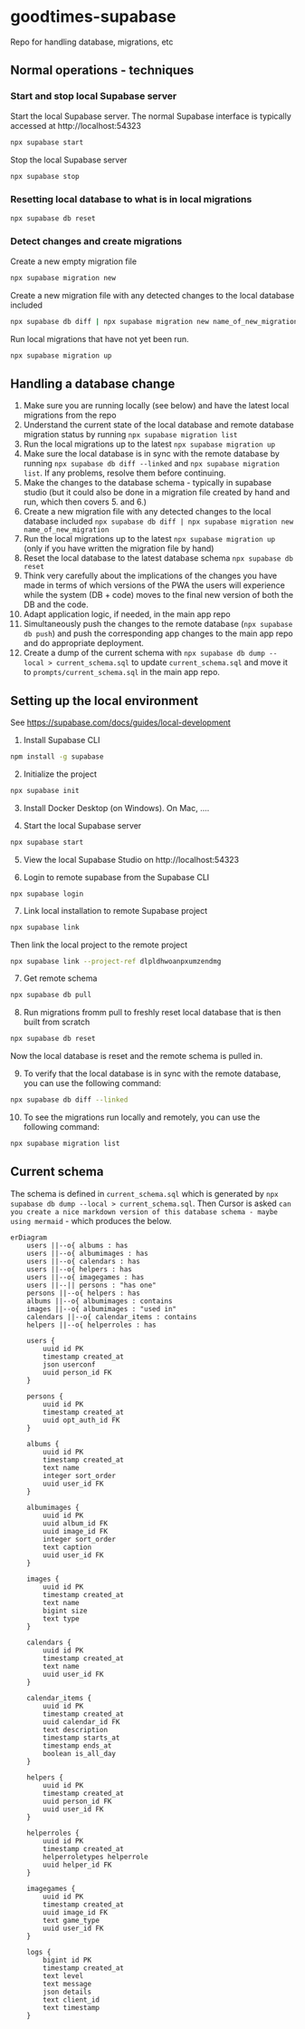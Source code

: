 # goodtimes-supabase
Repo for handling database, migrations, etc

## Normal operations - techniques

### Start and stop local Supabase server

Start the local Supabase server. The normal Supabase interface is typically accessed at http://localhost:54323

```bash
npx supabase start
``` 

Stop the local Supabase server

```bash
npx supabase stop
```

### Resetting local database to what is in local migrations

```bash
npx supabase db reset
```

### Detect changes and create migrations

Create a new empty migration file 

```bash
npx supabase migration new
```

Create a new migration file with any detected changes to the local database included

```bash 
npx supabase db diff | npx supabase migration new name_of_new_migration
```

Run local migrations that have not yet been run. 

```bash
npx supabase migration up
```

## Handling a database change

1. Make sure you are running locally (see below) and have the latest local migrations from the repo
2. Understand the current state of the local database and remote database  migration status by running `npx supabase migration list`
3. Run the local migrations up to the latest `npx supabase migration up`
4. Make sure the local database is in sync with the remote database by running `npx supabase db diff --linked` and `npx supabase migration list`. If any problems, resolve them before continuing.
4. Make the changes to the database schema - typically in supabase studio (but it could also be done in a migration file created by hand and run, which then covers 5. and 6.)
5. Create a new migration file with any detected changes to the local database included `npx supabase db diff | npx supabase migration new name_of_new_migration`
6. Run the local migrations up to the latest `npx supabase migration up` (only if you have written the migration file by hand)
7. Reset the local database to the latest database schema `npx supabase db reset`
8. Think very carefully about the implications of the changes you have made in terms of which versions of the PWA the users will experience while the system (DB + code) moves to the final new version of both the DB and the code.
9. Adapt application logic, if needed, in the main app repo 
10. Simultaneously push the changes to the remote database (`npx supabase db push`) and push the corresponding app changes to the main app repo and do appropriate deployment.
11. Create a dump of the current schema with `npx supabase db dump --local > current_schema.sql` to update `current_schema.sql` and move it to `prompts/current_schema.sql` in the main app repo.




## Setting up the local environment

See https://supabase.com/docs/guides/local-development

1. Install Supabase CLI

```bash
npm install -g supabase
```

2. Initialize the project

```bash
npx supabase init
```

3. Install Docker Desktop (on Windows). On Mac, ....

4. Start the local Supabase server

```bash
npx supabase start
```

5. View the local Supabase Studio on  http://localhost:54323

6. Login to remote supabase from the Supabase CLI
```
npx supabase login
```

7. Link local installation to remote Supabase project


```bash
npx supabase link
```

Then link the local project to the remote project

```bash
npx supabase link --project-ref dlpldhwoanpxumzendmg
```

7. Get remote schema

```bash
npx supabase db pull
```

8. Run migrations fromm pull to freshly reset local database that is then built from scratch

```bash
npx supabase db reset
```
Now the local database is reset and the remote schema is pulled in.

9. To verify that the local database is in sync with the remote database, you can use the following command:

```bash
npx supabase db diff --linked
```

10. To see the migrations run locally and remotely, you can use the following command:

```bash
npx supabase migration list
```

## Current schema

The schema is defined in `current_schema.sql` which is generated by `npx supabase db dump --local > current_schema.sql`. Then Cursor is asked `can you create a nice markdown version of this database schema - maybe using mermaid` - which produces the below.

```mermaid
erDiagram
    users ||--o{ albums : has
    users ||--o{ albumimages : has
    users ||--o{ calendars : has
    users ||--o{ helpers : has
    users ||--o{ imagegames : has
    users ||--|| persons : "has one"
    persons ||--o{ helpers : has
    albums ||--o{ albumimages : contains
    images ||--o{ albumimages : "used in"
    calendars ||--o{ calendar_items : contains
    helpers ||--o{ helperroles : has

    users {
        uuid id PK
        timestamp created_at
        json userconf
        uuid person_id FK
    }

    persons {
        uuid id PK
        timestamp created_at
        uuid opt_auth_id FK
    }

    albums {
        uuid id PK
        timestamp created_at
        text name
        integer sort_order
        uuid user_id FK
    }

    albumimages {
        uuid id PK
        uuid album_id FK
        uuid image_id FK
        integer sort_order
        text caption
        uuid user_id FK
    }

    images {
        uuid id PK
        timestamp created_at
        text name
        bigint size
        text type
    }

    calendars {
        uuid id PK
        timestamp created_at
        text name
        uuid user_id FK
    }

    calendar_items {
        uuid id PK
        timestamp created_at
        uuid calendar_id FK
        text description
        timestamp starts_at
        timestamp ends_at
        boolean is_all_day
    }

    helpers {
        uuid id PK
        timestamp created_at
        uuid person_id FK
        uuid user_id FK
    }

    helperroles {
        uuid id PK
        timestamp created_at
        helperroletypes helperrole
        uuid helper_id FK
    }

    imagegames {
        uuid id PK
        timestamp created_at
        uuid image_id FK
        text game_type
        uuid user_id FK
    }

    logs {
        bigint id PK
        timestamp created_at
        text level
        text message
        json details
        text client_id
        text timestamp
    }
```





















